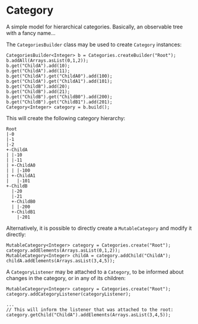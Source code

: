 # Category

A simple model for hierarchical categories. Basically, an observable tree 
with a fancy name...

The `CategoriesBuilder` class may be used to create `Category` instances:

    CategoriesBuilder<Integer> b = Categories.createBuilder("Root");
    b.addAll(Arrays.asList(0,1,2));
    b.get("ChildA").add(10);
    b.get("ChildA").add(11);
    b.get("ChildA").get("ChildA0").add(100);
    b.get("ChildA").get("ChildA1").add(101);
    b.get("ChildB").add(20);
    b.get("ChildB").add(21);
    b.get("ChildB").get("ChildB0").add(200);
    b.get("ChildB").get("ChildB1").add(201);
    Category<Integer> category = b.build();
    
This will create the following category hierarchy:

    Root
    |-0
    |-1
    |-2
    +-ChildA
    | |-10
    | |-11
    | +-ChildA0
    | | |-100
    | +-ChildA1
    |   |-101
    +-ChildB
      |-20
      |-21
      +-ChildB0
      | |-200
      +-ChildB1
        |-201    


Alternatively, it is possible to directly create a `MutableCategory` 
and modify it directly:

    MutableCategory<Integer> category = Categories.create("Root");
    category.addElements(Arrays.asList(0,1,2));
    MutableCategory<Integer> childA = category.addChild("ChildA");
    childA.addElements(Arrays.asList(3,4,5));


A `CategoryListener` may be attached to a `Category`, to be informed
about changes in the category, or in any of its children: 

    MutableCategory<Integer> category = Categories.create("Root");
    category.addCategoryListener(categoryListener);
    
    ...
    // This will inform the listener that was attached to the root:
    category.getChild("ChildA").addElements(Arrays.asList(3,4,5));

    
    
    